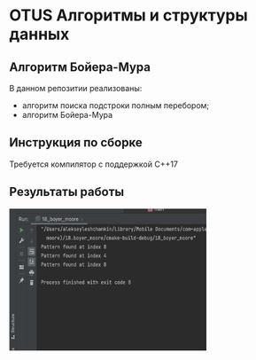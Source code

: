 # OTUS Алгоритмы и структуры данных

## Алгоритм Бойера-Мура

В данном репозитии реализованы:
- алгоритм поиска подстроки полным перебором;
- алгоритм Бойера-Мура

## Инструкция по сборке

Требуется компилятор с поддержкой C++17

## Результаты работы
<p align="left">
    <img src="additional/Pic1.png" style="width:356px; height:256px;">
</p>